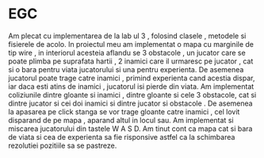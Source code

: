 # EGC
Am plecat cu implementarea de la lab ul 3 ,
folosind clasele , metodele si fisierele de acolo.
In proiectul meu am implementat o mapa cu marginile de tip wire ,
in interiorul acesteia aflandu se 3 obstacole , un jucator care se poate plimba pe
suprafata hartii , 2 inamici care il urmaresc pe jucator ,
cat si o bara pentru viata jucatorului
si una pentru experienta.
De asemenea jucatorul poate trage catre inamici ,
primind experienta cand acestia dispar,
iar daca esti atins de inamici , jucatorul isi pierde din viata.
Am implementat coliziunile dintre gloante si inamici ,
dintre gloante si cele 3 obstacole,
cat si dintre jucator si cei doi inamici si dintre jucator si obstacole .
De asemenea la apasarea pe click stanga se vor trage gloante catre inamici ,
cel lovit disparand de pe mapa , aparand altul in locul sau.
Am implementat si miscarea jucatorului din tastele W A S D.
Am tinut cont ca mapa cat si bara de viata si cea de experienta sa fie risponsive
astfel ca la schimbarea rezolutiei pozitiile sa se pastreze.
